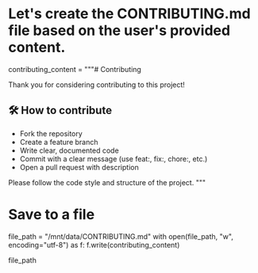 # Let's create the CONTRIBUTING.md file based on the user's provided content.

contributing_content = """# Contributing

Thank you for considering contributing to this project!

## 🛠 How to contribute

- Fork the repository
- Create a feature branch
- Write clear, documented code
- Commit with a clear message (use feat:, fix:, chore:, etc.)
- Open a pull request with description

Please follow the code style and structure of the project.
"""

# Save to a file
file_path = "/mnt/data/CONTRIBUTING.md"
with open(file_path, "w", encoding="utf-8") as f:
    f.write(contributing_content)

file_path
